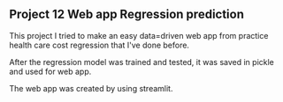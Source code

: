 ## Project 12 Web app Regression prediction

This project I tried to make an easy data=driven web app from practice health care cost regression that I've done before.

After the regression model was trained and tested, it was saved in pickle and used for web app.

The web app was created by using streamlit. 


